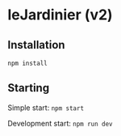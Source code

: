 # leJardinier (v2)

## Installation

`npm install`

## Starting

Simple start:
`npm start`

Development start:
`npm run dev`
